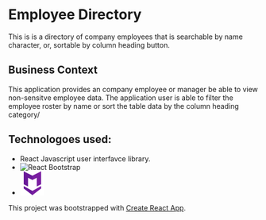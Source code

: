# Employee Directory

This is is a directory of company employees that is searchable by name character, or, sortable by column heading button. 

## Business Context

This application provides an company employee or manager be able to view non-sensitve employee data. The application user is able to filter the employee roster by name or sort the table data by the column heading category/ 

## Technologoes used:
* React Javascript user interfavce library. 
* ![React Bootstrap](https://encrypted-tbn0.gstatic.com/images?q=tbn%3AANd9GcTzGxyvwAPXQwTMado_3FgMdevhrw_UAzD2bYIH2h891TbqTXPO&usqp=CAU=100x100)
* ![alt text](https://github.com/adam-p/markdown-here/raw/master/src/common/images/icon48.png "Logo Title Text 1")

This project was bootstrapped with [Create React App](https://github.com/facebook/create-react-app).




